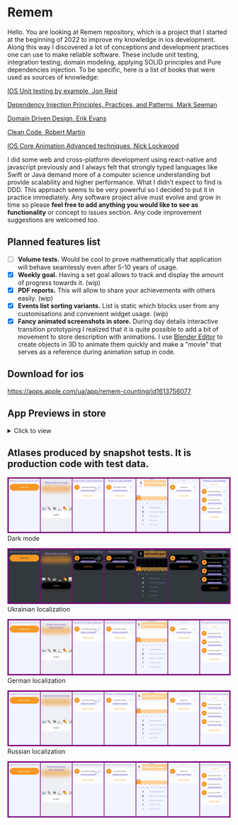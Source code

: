 # Remem

Hello. You are looking at Remem repository, which is a project that I started at the beginning of 2022 to improve my knowledge in ios development. Along this way I discovered a lot of conceptions and development practices one can use to make reliable software. These include unit testing, integration testing, domain modeling, applying SOLID principles and Pure dependencies injection. To be specific, here is a list of books that were used as sources of knowledge:

[IOS Unit testing by example, Jon Reid](https://www.amazon.com/iOS-Unit-Testing-Example-Techniques/dp/1680506811)

[Dependency Injection Principles, Practices, and Patterns, Mark Seeman](https://www.amazon.com/Dependency-Injection-Principles-Practices-Patterns/dp/161729473X)

[Domain Driven Design, Erik Evans](https://www.amazon.com/Domain-Driven-Design-Tackling-Complexity-Software/dp/0321125215)

[Clean Code, Robert Martin](https://www.amazon.com/Clean-Code-Handbook-Software-Craftsmanship/dp/0132350882)

[IOS Core Animation Advanced techniques, Nick Lockwood](https://www.amazon.com/iOS-Core-Animation-Advanced-Techniques-ebook/dp/B00EHJCORC)


I did some web and cross-platform development using react-native and javascript previously and I always felt that strongly typed languages like Swift or Java demand more of a computer science understanding but provide scalability and higher performance. What I didn’t expect to find is DDD. This approach seems to be very powerful so I decided to put it in practice immediately. Any software project alive must evolve and grow in time so please **feel free to add anything you would like to see as functionality** or concept to issues section. Any code improvement suggestions are welcomed too.

## Planned features list

- [ ] **Volume tests.** Would be cool to prove mathematically that application will behave seamlessly even after 5-10 years of usage.
- [x] **Weekly goal.** Having a set goal allows to track and display the amount of progress towards it. (wip)
- [x] **PDF reports.** This will allow to share your achievements with others easily. (wip)
- [x] **Events list sorting variants.** List is static which blocks user from any customisations and convenient widget usage. (wip)
- [x] **Fancy animated screenshots in store.** During day details interactive transition prototyping I realized that it is quite possible to add a bit of movement to store description with animations. I use [Blender Editor](https://www.blender.org) to create objects in 3D to animate them quickly and make a "movie" that serves as a reference during animation setup in code.

## Download for ios
https://apps.apple.com/ua/app/remem-counting/id1613756077

## App Previews in store
<details>
  <summary>Click to view</summary>

  ![AppPreview01](https://github.com/StanislavMatvichuck/remem/assets/4983331/1a292ac5-0b41-44f6-abfd-d19a2c8cba82)
  ![AppPreview02](https://github.com/StanislavMatvichuck/remem/assets/4983331/addf98c5-280c-4435-9e83-4f994b3f2045)
  ![AppPreview03](https://github.com/StanislavMatvichuck/remem/assets/4983331/f24466b9-5afa-423a-8d28-8a6bb68fd04f)
</details>

## Atlases produced by snapshot tests. It is production code with test data.

![Atlas for light mode](/Tests/Snapshots/images_en_64/iphonese(3rdgeneration)/light/ZAtlas/test05_eventsListBasicFlow.png)
Dark mode

![Atlas for dark mode](/Tests/Snapshots/images_en_64/iphonese(3rdgeneration)/dark/ZAtlas/test06_eventsListBasicFlow_dark.png)
Ukrainian localization

![Atlas for Ukrainian localization](/Tests/Snapshots/images_ua_64/iphonese(3rdgeneration)/light/ZAtlas/test05_eventsListBasicFlow.png)
German localization

![Atlas for German localization](/Tests/Snapshots/images_de_64/iphonese(3rdgeneration)/light/ZAtlas/test05_eventsListBasicFlow.png)
Russian localization

![Atlas for Russian localization](/Tests/Snapshots/images_ru_64/iphonese(3rdgeneration)/light/ZAtlas/test05_eventsListBasicFlow.png)
